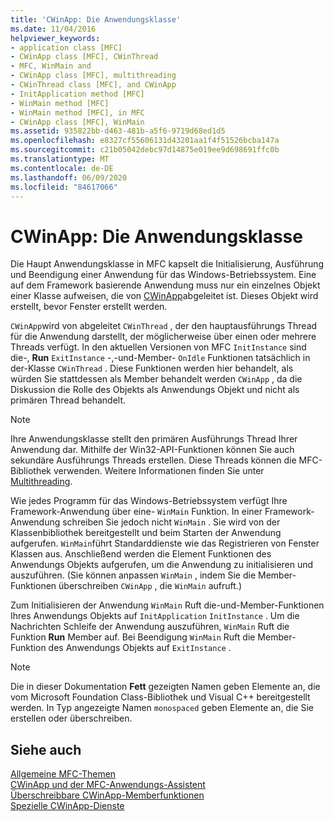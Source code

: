 ```yaml
---
title: 'CWinApp: Die Anwendungsklasse'
ms.date: 11/04/2016
helpviewer_keywords:
- application class [MFC]
- CWinApp class [MFC], CWinThread
- MFC, WinMain and
- CWinApp class [MFC], multithreading
- CWinThread class [MFC], and CWinApp
- InitApplication method [MFC]
- WinMain method [MFC]
- WinMain method [MFC], in MFC
- CWinApp class [MFC], WinMain
ms.assetid: 935822bb-d463-481b-a5f6-9719d68ed1d5
ms.openlocfilehash: e8327cf55606131d43201aa1f4f51526bcba147a
ms.sourcegitcommit: c21b05042debc97d14875e019ee9d698691ffc0b
ms.translationtype: MT
ms.contentlocale: de-DE
ms.lasthandoff: 06/09/2020
ms.locfileid: "84617066"
---
```

# <a name="cwinapp-the-application-class"></a>CWinApp: Die Anwendungsklasse

Die Haupt Anwendungsklasse in MFC kapselt die Initialisierung, Ausführung und Beendigung einer Anwendung für das Windows-Betriebssystem. Eine auf dem Framework basierende Anwendung muss nur ein einzelnes Objekt einer Klasse aufweisen, die von [CWinApp](reference/cwinapp-class.md)abgeleitet ist. Dieses Objekt wird erstellt, bevor Fenster erstellt werden.

`CWinApp`wird von abgeleitet `CWinThread` , der den hauptausführungs Thread für die Anwendung darstellt, der möglicherweise über einen oder mehrere Threads verfügt. In den aktuellen Versionen von MFC `InitInstance` sind die-, **Run** `ExitInstance` -,-und-Member- `OnIdle` Funktionen tatsächlich in der-Klasse `CWinThread` . Diese Funktionen werden hier behandelt, als würden Sie stattdessen als Member behandelt werden `CWinApp` , da die Diskussion die Rolle des Objekts als Anwendungs Objekt und nicht als primären Thread behandelt.

> [!NOTE]
> Ihre Anwendungsklasse stellt den primären Ausführungs Thread Ihrer Anwendung dar. Mithilfe der Win32-API-Funktionen können Sie auch sekundäre Ausführungs Threads erstellen. Diese Threads können die MFC-Bibliothek verwenden. Weitere Informationen finden Sie unter [Multithreading](../parallel/multithreading-support-for-older-code-visual-cpp.md).

Wie jedes Programm für das Windows-Betriebssystem verfügt Ihre Framework-Anwendung über eine- `WinMain` Funktion. In einer Framework-Anwendung schreiben Sie jedoch nicht `WinMain` . Sie wird von der Klassenbibliothek bereitgestellt und beim Starten der Anwendung aufgerufen. `WinMain`führt Standarddienste wie das Registrieren von Fenster Klassen aus. Anschließend werden die Element Funktionen des Anwendungs Objekts aufgerufen, um die Anwendung zu initialisieren und auszuführen. (Sie können anpassen `WinMain` , indem Sie die Member-Funktionen überschreiben `CWinApp` , die `WinMain` aufruft.)

Zum Initialisieren der Anwendung `WinMain` Ruft die-und-Member-Funktionen Ihres Anwendungs Objekts auf `InitApplication` `InitInstance` . Um die Nachrichten Schleife der Anwendung auszuführen, `WinMain` Ruft die Funktion **Run** Member auf. Bei Beendigung `WinMain` Ruft die Member-Funktion des Anwendungs Objekts auf `ExitInstance` .

> [!NOTE]
> Die in dieser Dokumentation **Fett** gezeigten Namen geben Elemente an, die vom Microsoft Foundation Class-Bibliothek und Visual C++ bereitgestellt werden. In Typ angezeigte Namen `monospaced` geben Elemente an, die Sie erstellen oder überschreiben.

## <a name="see-also"></a>Siehe auch

[Allgemeine MFC-Themen](general-mfc-topics.md)<br/>
[CWinApp und der MFC-Anwendungs-Assistent](cwinapp-and-the-mfc-application-wizard.md)<br/>
[Überschreibbare CWinApp-Memberfunktionen](overridable-cwinapp-member-functions.md)<br/>
[Spezielle CWinApp-Dienste](special-cwinapp-services.md)
